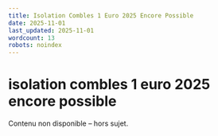 ```yaml
---
title: Isolation Combles 1 Euro 2025 Encore Possible
date: 2025-11-01
last_updated: 2025-11-01
wordcount: 13
robots: noindex
---
```


# isolation combles 1 euro 2025 encore possible

Contenu non disponible – hors sujet.
